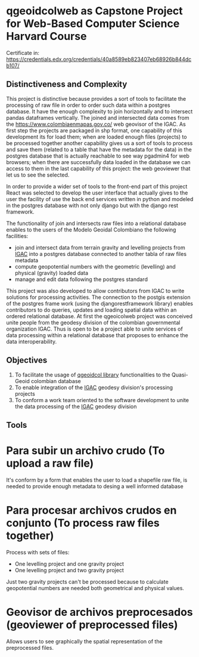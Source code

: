 


# qgeoidcolweb as Capstone Project for Web-Based Computer Science Harvard Course

Certificate in: https://credentials.edx.org/credentials/40a8589eb823407eb68926b844dcb107/

## Distinctiveness and Complexity

This project is distinctive because provides a sort of tools to facilitate the processing of raw file in order to order such data within a postgres database. It have the enough complexity to join horizontally and to intersect pandas dataframes vertically. The joined and intersected data comes from the https://www.colombiaenmapas.gov.co/ web geovisor of the IGAC. As first step the projects are packaged in shp format, one capability of this development its for load them; when are loaded enough files (projects) to be processed together another capability gives us a sort of tools to process and save them (related to a table that have the metadata for the data) in the postgres  database that is actually reachable to see way pgadmin4 for web browsers; when there are successfully data loaded in the database we can access to them in the last capability of this project: the web geoviewer that let us to see the selected.

In order to provide a wider set of tools to the front-end part of this project React was selected to develop the user interface that actually gives to the user the facility of use the back end services written in python and modeled in the postgres database with not only django but with the django rest framework.

The functionality of join and intersects raw files into a relational database enables to the users of the Modelo Geoidal Colombiano the following facilities:
- join and intersect data from terrain gravity and levelling projects from [IGAC](https://geoportal.igac.gov.co/contenido/datos-abiertos-geodesia) into a postgres database connected to another tabla of raw files metadata
- compute geopotential numbers with the geometric (levelling) and physical (gravity) loaded data
- manage and edit data following the postgres standard

This project was also developed to allow contributors from IGAC to write solutions for processing activities. The connection to the postgis extension of the postgres frame work (using the djangorestframework library) enables contributors to do queries, updates and loading spatial data within an ordered relational database. At first the qgeoicolweb project was conceived unite people from the geodesy division of the colombian governmental organization IGAC. Thus is open to be a project able to unite services of data processing within a relational database that proposes to enhance the data interoperability.


## Objectives

1. To facilitate the usage of [qgeoidcol library](https://github.com/nicalcoca/qgeoidcol) functionalities to the Quasi-Geoid colombian database
2. To enable integration of the [IGAC](https://geoportal.igac.gov.co/contenido/datos-abiertos-geodesia) geodesy division's processing projects 
3. To conform a work team oriented to the software development to unite the data processing of the [IGAC](https://geoportal.igac.gov.co/contenido/datos-abiertos-geodesia) geodesy division


## Tools

# Para subir un archivo crudo (To upload a raw file)

It's conform by a form that enables the user to load a shapefile raw file, is needed to provide enough metadata to desing a well informed database


# Para procesar archivos crudos en conjunto (To process raw files together)

Process with sets of files:
- One levelling project and one gravity project
- One levelling project and two gravity project

Just two gravity projects can't be processed because to calculate geopotential numbers are needed both geometrical and physical values.


# Geovisor de archivos preprocesados (geoviewer of preprocessed files)

Allows users to see graphically the spatial representation of the preprocessed files.
